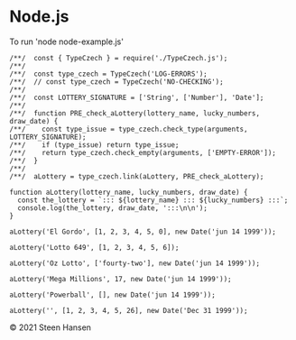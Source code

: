 



# Node.js


To run 'node node-example.js'

    /**/  const { TypeCzech } = require('./TypeCzech.js');
    /**/  
    /**/  const type_czech = TypeCzech('LOG-ERRORS');
    /**/  // const type_czech = TypeCzech('NO-CHECKING');
    /**/  
    /**/  const LOTTERY_SIGNATURE = ['String', ['Number'], 'Date'];
    /**/  
    /**/  function PRE_check_aLottery(lottery_name, lucky_numbers, draw_date) {
    /**/    const type_issue = type_czech.check_type(arguments, LOTTERY_SIGNATURE);
    /**/    if (type_issue) return type_issue;
    /**/    return type_czech.check_empty(arguments, ['EMPTY-ERROR']);
    /**/  }
    /**/  
    /**/  aLottery = type_czech.link(aLottery, PRE_check_aLottery);

    function aLottery(lottery_name, lucky_numbers, draw_date) {
      const the_lottery = `::: ${lottery_name} ::: ${lucky_numbers} :::`;
      console.log(the_lottery, draw_date, ':::\n\n');
    }

    aLottery('El Gordo', [1, 2, 3, 4, 5, 0], new Date('jun 14 1999'));

    aLottery('Lotto 649', [1, 2, 3, 4, 5, 6]);

    aLottery('Oz Lotto', ['fourty-two'], new Date('jun 14 1999'));

    aLottery('Mega Millions', 17, new Date('jun 14 1999'));

    aLottery('Powerball', [], new Date('jun 14 1999'));

    aLottery('', [1, 2, 3, 4, 5, 26], new Date('Dec 31 1999'));

&copy; 2021 Steen Hansen    